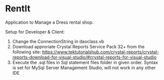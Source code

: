 # RentIt
Application to Manage a Dress rental shop.


Setup for Developer & Client:

1) Change the ConnectionString in daoclass.vb
2) Download approriate Crystal Reports Service Pack 32+ from the following site: https://www.tektutorialshub.com/crystal-reports/crystal-reports-download-for-visual-studio/#crystal-reports-for-visual-studio
3) Execute the .sql files in Sql statement files folder in given order. Syntax is set for MySql Server Management Studio, will not work in any other IDE
